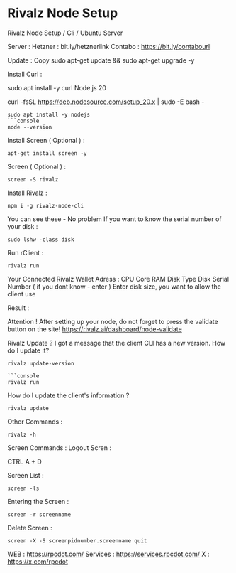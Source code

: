 # Rivalz Node Setup
Rivalz Node Setup / Cli / Ubuntu Server


Server : 
Hetzner : bit.ly/hetznerlink
Contabo : https://bit.ly/contabourl

Update : 
Copy
sudo apt-get update && sudo apt-get upgrade -y

Install Curl : 

sudo apt install -y curl
Node.js 20 

curl -fsSL https://deb.nodesource.com/setup_20.x | sudo -E bash -
```console
sudo apt install -y nodejs
```console
node --version
```
Install Screen  ( Optional ) : 
```console
apt-get install screen -y
```
Screen ( Optional ) : 
```console
screen -S rivalz
```
Install Rivalz : 
```console
npm i -g rivalz-node-cli
```

You can see these - No problem
If you want to know the serial number of your disk : 

```console
sudo lshw -class disk
```
Run rClient : 
```console
rivalz run
```
Your Connected Rivalz Wallet Adress : 
CPU Core 
RAM 
Disk Type
Disk Serial Number ( if you dont know - enter ) 
Enter disk size, you want to allow the client use


Result : 

Attention !
After setting up your node, do not forget to press the validate button on the site!
https://rivalz.ai/dashboard/node-validate


Rivalz Update ?
I got a message that the client CLI has a new version. How do I update it?

```console
rivalz update-version

```console
rivalz run
```

How do I update the client's information ?
```console
rivalz update
```
Other Commands : 
```console
rivalz -h
```

Screen Commands : 
Logout Scren : 

CTRL A + D

Screen List : 

```console
screen -ls
```
Entering the Screen :

```console
screen -r screenname
```
Delete Screen : 

```console
screen -X -S screenpidnumber.screenname quit
```
WEB : https://rpcdot.com/
Services : https://services.rpcdot.com/
X : https://x.com/rpcdot

